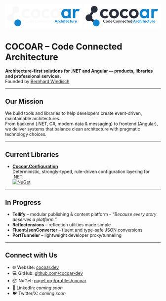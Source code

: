 <p align="center">
  <img src="assets/light-flat.svg#gh-dark-mode-only" width="250" alt="COCOAR Logo">
  <img src="assets/dark-flat.svg#gh-light-mode-only" width="250" alt="COCOAR Logo">
</p>

# COCOAR – Code Connected Architecture

**Architecture-first solutions for .NET and Angular — products, libraries and professional services.**  
Founded by [Bernhard Windisch](https://github.com/windischb)

---

## Our Mission
We build tools and libraries to help developers create event-driven, maintainable architectures.  
From backend (.NET, C#, modern data & messaging) to frontend (Angular), we deliver systems that balance clean architecture with pragmatic technology choices.

---

## Current Libraries
- [**Cocoar.Configuration**](https://github.com/cocoar-dev/Cocoar.Configuration)  
  Deterministic, strongly-typed, rule-driven configuration layering for .NET.  
  [![NuGet](https://img.shields.io/nuget/v/Cocoar.Configuration.svg?style=flat-square&logo=nuget)](https://www.nuget.org/packages/Cocoar.Configuration)  

---

## In Progress
- **Tellify** – modular publishing & content platform - *“Because every story deserves a platform.”* 
- **Reflectensions** – reflection utilities made simple  
- **FluentJsonConverter** – fluent and type-safe JSON conversions  
- **PortTunneler** – lightweight developer proxy/tunneling  
 

---

## Connect with Us
- 🌐 Website: [cocoar.dev](https://cocoar.dev)  
- 💻 GitHub: [github.com/cocoar-dev](https://github.com/cocoar-dev)  
- 📦 NuGet: [nuget.org/profiles/cocoar](https://www.nuget.org/profiles/cocoar-dev)  
- 💬 LinkedIn: *coming soon*  
- 🐦 Twitter/X: *coming soon* 

